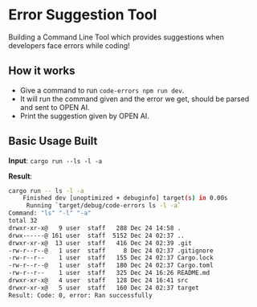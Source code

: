 # Error Suggestion Tool

Building a Command Line Tool which provides suggestions when developers face errors while coding!

## How it works

- Give a command to run `code-errors npm run dev`.
- It will run the command given and the error we get, should be parsed and sent to OPEN AI.
- Print the suggestion given by OPEN AI.

## Basic Usage Built

**Input**: `cargo run --ls -l -a`

**Result**:

```bash
cargo run -- ls -l -a
    Finished dev [unoptimized + debuginfo] target(s) in 0.00s
     Running `target/debug/code-errors ls -l -a`
Command: "ls" "-l" "-a"
total 32
drwxr-xr-x@   9 user  staff   288 Dec 24 14:58 .
drwx------@ 161 user  staff  5152 Dec 24 02:37 ..
drwxr-xr-x@  13 user  staff   416 Dec 24 02:39 .git
-rw-r--r--@   1 user  staff     8 Dec 24 02:37 .gitignore
-rw-r--r--    1 user  staff   155 Dec 24 02:37 Cargo.lock
-rw-r--r--@   1 user  staff   180 Dec 24 02:37 Cargo.toml
-rw-r--r--    1 user  staff   325 Dec 24 16:26 README.md
drwxr-xr-x@   4 user  staff   128 Dec 24 16:41 src
drwxr-xr-x@   5 user  staff   160 Dec 24 02:37 target
Result: Code: 0, error: Ran successfully
```
